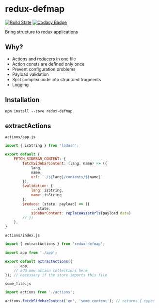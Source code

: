 # redux-defmap

[![Build State](https://travis-ci.org/loehx/redux-defmap.svg?branch=master)](https://travis-ci.org/loehx/redux-defmap) [![Codacy Badge](https://api.codacy.com/project/badge/Grade/e852550356cc4f6aa542bc72895a19f3)](https://www.codacy.com/app/alexander.loehn/redux-defmap?utm_source=github.com&amp;utm_medium=referral&amp;utm_content=loehx/redux-defmap&amp;utm_campaign=Badge_Grade)

Bring structure to redux applications

## Why?

* Actions and reducers in one file
* Action consts are defined only once
* Prevent configuration problems
* Payload validation
* Split complex code into structued fragments
* Logging

## Installation

```
npm install --save redux-defmap
```

## extractActions

`actions/app.js`

```js
import { isString } from 'lodash';

export default {
    FETCH_SIDEBAR_CONTENT: {
        fetchSidebarContent: (lang, name) => ({
            lang,
            name,
            url: `./${lang}/contents/${name}`
        }),
        $validation: {
            lang: isString,
            name: isString
        },
        $reduce: (state, payload) => ({
            ...state,
            sidebarContent: replaceAssetUrls(payload.data)
        // })
    },
}
```

`actions/index.js`

```js
import { extractActions } from 'redux-defmap';

import app from './app';

export default extractActions({
    ...app,
    // add new action collections here
}); // necessary if the store imports this file
```

`some_file.js`
```js
import actions from './actions';

actions.fetchSidebarContent('en', 'some_content'); // returns { type: 'FETCH_SIDEBAR_CONTENT', payload: { ... } }
```
